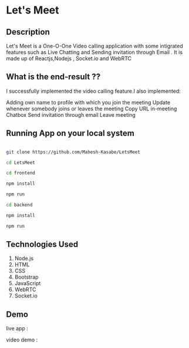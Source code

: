# Let's Meet 

## Description 

Let's Meet is a One-O-One Video calling application with some intigrated features such as Live Chatting and Sending invitation through Email . It is made up of Reactjs,Nodejs , Socket.io and WebRTC

## What is the end-result ??

I successfully implemented the video calling feature.I also implemented:

Adding own name to profile with which you join the meeting
Update whenever somebody joins or leaves the meeting
Copy URL in-meeting
Chatbox
Send invitation through email 
Leave meeting

## Running App on your local system 

```bash

git clone https://github.com/Mahesh-Kasabe/LetsMeet

cd LetsMeet

cd frontend 

npm install

npm run 

cd backend

npm install 

npm run

```

Technologies Used 
-----------------


1. Node.js
2. HTML 
3. CSS 
4. Bootstrap
5. JavaScript
6. WebRTC
7. Socket.io

## Demo

live app : 

video demo : 



